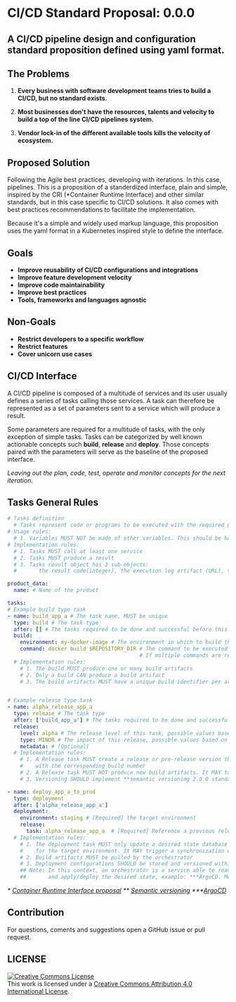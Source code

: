 # CI/CD Standard Proposal: 0.0.0

A CI/CD pipeline design and configuration standard proposition defined using yaml format.
---

## The Problems

1. **Every business with software development teams tries to build a CI/CD, but no standard exists.**

2. **Most businesses don't have the resources, talents and velocity to build a top of the line CI/CD pipelines system.** 

3. **Vendor lock-in of the different available tools kills the velocity of ecosystem.**

## Proposed Solution

Following the Agile best practices, developing with iterations. In this case, pipelines. This is a proposition of a standerdized interface, plain and simple, inspired by the CRI (*Container Runtime Interface) and other similar standards, but in this case specific to CI/CD solutions. It also comes with best practices recommendations to facilitate the implementation.

Because it's a simple and widely used markup language, this proposition uses the yaml format in a Kubernetes inspired style to define the interface.

## Goals

- **Improve reusability of CI/CD configurations and integrations**
- **Improve feature development velocity**
- **Improve code maintainability**
- **Improve best practices**
- **Tools, frameworks and languages agnostic**

## Non-Goals

- **Restrict developers to a specific workflow**
- **Restrict features**
- **Cover unicorn use cases**

## CI/CD Interface

A CI/CD pipeline is composed of a multitude of services and its user usually defines a series of tasks calling those services. A task can therefore be represented as a set of parameters sent to a service which will produce a result.

Some parameters are required for a multitude of tasks, with the only exception of simple tasks. Tasks can be categorized by well known actionable concepts such **build**, **release** and **deploy**. Those concepts paired with the parameters will serve as the baseline of the proposed interface.

*Leaving out the plan, code, test, operate and monitor concepts for the next iteration.*

## Tasks General Rules

```yaml
# Tasks definition
  # Tasks represent code or programs to be executed with the required parameters
# Usage rules:
  # 1. Variables MUST NOT be made of other variables. This should be handled within the service integration
# Implementation rules:
  # 1. Tasks MUST call at least one service
  # 2. Tasks MUST produce a result
  # 3. Tasks result object has 3 sub-objects: 
  #       the result code(integer), the execution log artifact (URL), the pipeline artifacts (URL)

product_data:
  name: # Name of the product

tasks:
# Example build type task
- name: build_app_a # The task name, MUST be unique
  type: build # The task type
  after: [] # The tasks required to be done and successful before this one
  build:
    environment: my-docker-image # The environment in which to build the product
    command: docker build $REPOSITORY_DIR # The command to be executed to build the product 
                                          # If multiple commands are required, then it should be a script
  # Implementation rules: 
    # 1. The build MUST produce one or many build artifacts
    # 2. Only a build CAN produce a build artifact
    # 3. The build artifacts MUST have a unique build identifier per artifact, known as the build number


# Example release type task
- name: alpha_release_app_a
  type: release # The task type
  after: ['build_app_a'] # The tasks required to be done and successful before this one
  release:
    level: alpha # The release level of this task, possible values based on **semantic versioning
    type: MINOR # The impact of this release, possible values based on **semantic versioning
    metadata: # [Optional]
  # Implementation rules: 
    # 1. A Release task MUST create a release or pre-release version that will be associated
    #    with the corresponding build number
    # 2. A Release task MUST NOT produce new build artifacts. It MAY tag upstream build artifacts
    # 3. Versioning SHOULD implement **semantic versioning 2.0.0 standard

- name: deploy_app_a_to_prod
  type: deployment
  after: ['alpha_release_app_a']
  deployment:
    environment: staging # [Required] the target environment 
    release:
      task: alpha_release_app_a  # [Required] Reference a previous release task
  # Implementation rules: 
    # 1. The deployment task MUST only update a desired state database (example: git repository)
    #    for the target environment. It MAY trigger a synchronization of the orchestrator with the database
    # 2. Build artifacts MUST be pulled by the orchestrator
    # 3. Deployment configurations SHOULD be stored and versioned within the deployed application's repository
    ## Note: In this context, an orchestrator is a service able to read the desired state database
    ##       and apply/deploy the desired state, example: ***ArgoCD. More on this topic in future article

```

*\* [Container Runtime Interface proposal](https://github.com/kubernetes/kubernetes/blob/release-1.5/docs/proposals/container-runtime-interface-v1.md)*
*\*\* [Semantic versioning](https://semver.org)*
*\*\*\*[ArgoCD](https://argo-cd.readthedocs.io/en/stable/)*
## Contribution

For questions, coments and suggestions open a GitHub issue or pull request.
## LICENSE
<a rel="license" href="http://creativecommons.org/licenses/by/4.0/"><img alt="Creative Commons License" style="border-width:0" src="https://i.creativecommons.org/l/by/4.0/80x15.png" /></a><br />This work is licensed under a <a rel="license" href="http://creativecommons.org/licenses/by/4.0/">Creative Commons Attribution 4.0 International License</a>.


